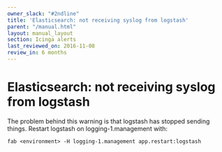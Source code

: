 ```yaml
---
owner_slack: "#2ndline"
title: 'Elasticsearch: not receiving syslog from logstash'
parent: "/manual.html"
layout: manual_layout
section: Icinga alerts
last_reviewed_on: 2016-11-08
review_in: 6 months
---
```


# Elasticsearch: not receiving syslog from logstash

The problem behind this warning is that logstash has stopped sending
things. Restart logstash on logging-1.management with:

```
fab <environment> -H logging-1.management app.restart:logstash
```
